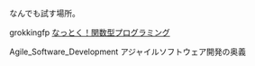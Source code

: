 なんでも試す場所。


grokkingfp [なっとく！関数型プログラミング](https://github.com/k1rof18/Experimentarium#:~:text=2%20Commits-,grokkingfp,-1%E7%AB%A0)

Agile_Software_Development アジャイルソフトウェア開発の奥義
